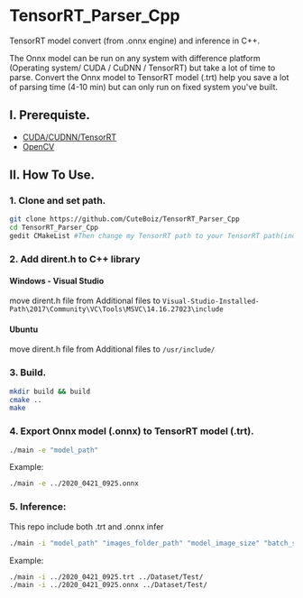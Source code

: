 # TensorRT_Parser_Cpp

 TensorRT model convert (from .onnx engine) and inference in C++.

The Onnx model can be run on any system with difference platform (Operating system/ CUDA / CuDNN / TensorRT) but take a lot of time to parse.
Convert the Onnx model to TensorRT model (.trt) help you save a lot of parsing time (4-10 min) but can only run on fixed system you've built.

## I. Prerequiste.

- [CUDA/CUDNN/TensorRT](https://github.com/CuteBoiz/Ubuntu_Installation/blob/master/cuda.md)
- [OpenCV](https://github.com/CuteBoiz/Ubuntu_Installation/blob/master/opencv.md)

## II. How To Use.

### 1. Clone and set path.

```sh
git clone https://github.com/CuteBoiz/TensorRT_Parser_Cpp
cd TensorRT_Parser_Cpp
gedit CMakeList #Then change my TensorRT path to your TensorRT path(include and lib)
```

### 2. Add dirent.h to C++ library

#### Windows - Visual Studio
 move dirent.h file from Additional files to `Visual-Studio-Installed-Path\2017\Community\VC\Tools\MSVC\14.16.27023\include`
 
#### Ubuntu
move dirent.h file from Additional files to `/usr/include/`

### 3. Build.

```sh
mkdir build && build
cmake ..
make
```

### 4. Export Onnx model (.onnx) to TensorRT model (.trt).

```sh
./main -e "model_path"
```
Example:
```sh
./main -e ../2020_0421_0925.onnx
```

### 5. Inference:

This repo include both .trt and .onnx infer

```sh
./main -i "model_path" "images_folder_path" "model_image_size" "batch_size"
```

Example:
```sh
./main -i ../2020_0421_0925.trt ../Dataset/Test/
./main -i ../2020_0421_0925.onnx ../Dataset/Test/
```
